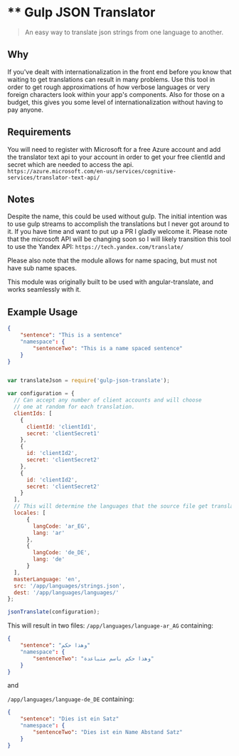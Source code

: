 ** Gulp JSON Translator
===================

> An easy way to translate json strings from one language to another.

## Why

If you've dealt with internationalization in the front end before you know that waiting to get translations can result
in many problems. Use this tool in order to get rough approximations of how verbose languages or very foreign characters
look within your app's components. Also for those on a budget, this gives you some level of  internationalization
without having to pay anyone.

## Requirements

You will need to register with Microsoft for a free Azure account and add the translator text api to your account in
order to get your free clientId and secret which are needed to access the api.
`https://azure.microsoft.com/en-us/services/cognitive-services/translator-text-api/`

## Notes

Despite the name, this could be used without gulp. The initial intention was to use gulp streams to accomplish the
translations but I never got around to it. If you have time and want to put up a PR I gladly welcome it. Please note
that the microsoft API will be changing soon so I will likely transition this tool to use the Yandex API:
`https://tech.yandex.com/translate/`

Please also note that the module allows for name spacing, but must not have sub name spaces.

This module was originally built to be used with angular-translate, and works seamlessly with it.

## Example Usage

```json
{
    "sentence": "This is a sentence"
    "namespace": {
        "sentenceTwo": "This is a name spaced sentence"
    }
}
```

```javascript

var translateJson = require('gulp-json-translate');

var configuration = {
  // Can accept any number of client accounts and will choose
  // one at random for each translation.
  clientIds: [
    {
      clientId: 'clientId1',
      secret: 'clientSecret1'
    },
    {
      id: 'clientId2',
      secret: 'clientSecret2'
    },
    {
      id: 'clientId2',
      secret: 'clientSecret2'
    }
  ],
  // This will determine the languages that the source file get translated to.
  locales: [
      {
        langCode: 'ar_EG',
        lang: 'ar'
      },
      {
        langCode: 'de_DE',
        lang: 'de'
      }
  ],
  masterLanguage: 'en',
  src: '/app/languages/strings.json',
  dest: '/app/languages/languages/'
};

jsonTranslate(configuration);

```

This will result in two files:
`/app/languages/language-ar_AG` containing:

```json
{
    "sentence": "وهذا حكم"
    "namespace": {
        "sentenceTwo": "وهذا حكم باسم متباعدة"
    }
}
```
and

`/app/languages/language-de_DE` containing:

```json
{
    "sentence": "Dies ist ein Satz"
    "namespace": {
        "sentenceTwo": "Dies ist ein Name Abstand Satz"
    }
}
```